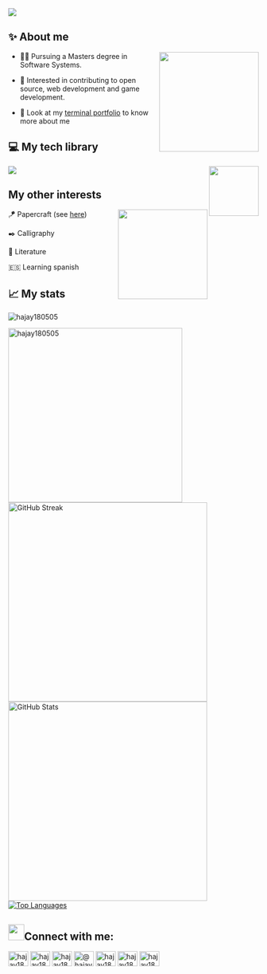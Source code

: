 <img src="https://github.com/Anmol-Baranwal/Cool-GIFs-For-GitHub/assets/74038190/c288471c-be67-4fbb-af44-1c63ee9ed280" />


## ✨ About me
<img align='right' src="https://user-images.githubusercontent.com/74038190/213911110-aedbef38-a29f-4b6b-a65c-11608b4f75a5.gif" width="200">


- :student:	Pursuing a Masters degree in Software Systems. 

- :cherry_blossom:	Interested in contributing to open source, web development and game development.

- :sushi:	Look at my [terminal portfolio](https://hajay180505.github.io/amateur-protfolio/) to know more about me

## :computer:	My tech library  
<img src="https://user-images.githubusercontent.com/74038190/212284087-bbe7e430-757e-4901-90bf-4cd2ce3e1852.gif" width="100" align='right'>
<p align="left">
  <a href="[https://www.instagram.com/rohan_krishibe/">
    <img src="https://skillicons.dev/icons?i=arch,arduino,astro,bash,bootstrap,c,cpp,css,debian,django,docker,express,figma,git,html,java,js,latex,linux,mongodb,mysql,nodejs,php,postman,py,qt,r,raspberrypi,react,ros,sqlite,sklearn,selenium,ubuntu,vim,vscode&perline=12" />
  </a>
</p>


## My other interests 
<img src="https://github.com/Anmol-Baranwal/Cool-GIFs-For-GitHub/assets/74038190/7b282ec6-fcc3-4600-90a7-2c3140549f58" align = 'right' height='180' width="180">

:kite:	Papercraft (see [here](https://instagram.com/rohan_krishibe))

:black_nib:	Calligraphy

:scroll:	Literature

:es:	Learning spanish



## 📈 My stats

<p align="left"> <img src="https://komarev.com/ghpvc/?username=hajay180505&label=Profile%20views&color=ff69b4&style=for-the-badge" alt="hajay180505" /> </p>
<!--<img src="https://user-images.githubusercontent.com/74038190/216654116-d0e8d227-7977-4edc-8d36-63461bda9503.gif" width="100" height='100'align='right'> -->

<div display='flex' >
    <a align='top' href="https://github.com/ryo-ma/github-profile-trophy">
       <img  width=350 src="https://github-profile-trophy.vercel.app/?username=hajay180505&row=1&column=4&theme=radical" alt="hajay180505" />
    </a>   
  <a align='top' href="https://git.io/streak-stats">
    <img   width=400 src="https://streak-stats.demolab.com?user=hajay180505&theme=synthwave&border_radius=10.3&mode=weekly" alt="GitHub Streak" />
  </a>
</div>

<div>
  <a href="https://github.com/hajay180505?tab=repositories">
  <img align='top' width=400 src="https://github-readme-stats.vercel.app/api?username=hajay180505&show_icons=true&theme=jolly" alt="GitHub Stats" />
  </a>
  <a href = "https://github.com/hajay180505?tab=repositories">
  <img align='top' src="https://github-readme-stats.vercel.app/api/top-langs/?username=hajay180505&layout=compact&card_width=350&theme=jolly" alt="Top Languages" />
  </a>
</div>



<h2 align="left"> <img src="https://github.com/TheDudeThatCode/TheDudeThatCode/blob/master/Assets/Handshake.gif" height="32px">Connect with me:</h2>
<p align="left">
<a href="https://linkedin.com/in/hajay180505" target="blank"><img align="center" src="https://raw.githubusercontent.com/rahuldkjain/github-profile-readme-generator/master/src/images/icons/Social/linked-in-alt.svg" alt="hajay180505" height="30" width="40" /></a>
<a href="https://fb.com/hajay180505" target="blank"><img align="center" src="https://raw.githubusercontent.com/rahuldkjain/github-profile-readme-generator/master/src/images/icons/Social/facebook.svg" alt="hajay180505" height="30" width="40" /></a>
<a href="https://instagram.com/hajay180505" target="blank"><img align="center" src="https://raw.githubusercontent.com/rahuldkjain/github-profile-readme-generator/master/src/images/icons/Social/instagram.svg" alt="hajay180505" height="30" width="40" /></a>
<a href="https://medium.com/@hajay180505" target="blank"><img align="center" src="https://raw.githubusercontent.com/rahuldkjain/github-profile-readme-generator/master/src/images/icons/Social/medium.svg" alt="@hajay180505" height="30" width="40" /></a>
<a href="https://www.codechef.com/users/hajay180505" target="blank"><img align="center" src="https://gitgud.io/uploads/-/system/group/avatar/12294/cc.png" alt="hajay180505" height="30" width="40" /></a>
<a href="https://www.hackerrank.com/hajay180505" target="blank"><img align="center" src="https://raw.githubusercontent.com/rahuldkjain/github-profile-readme-generator/master/src/images/icons/Social/hackerrank.svg" alt="hajay180505" height="30" width="40" /></a>
<a href="https://leetcode.com/Ajay_180505/" target="blank"><img align="center" src="https://raw.githubusercontent.com/rahuldkjain/github-profile-readme-generator/master/src/images/icons/Social/leet-code.svg" alt="hajay180505" height="30" width="40" /></a>
</p>
